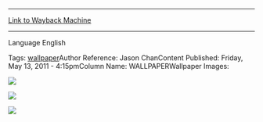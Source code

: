 
---
[Link to Wayback Machine](https://web.archive.org/web/20151026080521/http://magic.wizards.com/en/articles/wallpapers/new-phyrexia-fat-pack-0)

[_metadata_:generator]:- "Drupal 7 (http://drupal.org)"
[_metadata_:node]:- "375541"
[_metadata_:source]:- "article"
[_metadata_:title]:- "New Phyrexia Fat Pack"
[_metadata_:wayback_capture_timestamp]:- "2015-10-26 08:05:21"
[_metadata_:wayback_raw_url]:- "https://web.archive.org/web/20151026080521id_/http://magic.wizards.com/en/articles/wallpapers/new-phyrexia-fat-pack-0"
[_metadata_:wayback_url]:- "http://magic.wizards.com/en/articles/wallpapers/new-phyrexia-fat-pack-0"
---






Language 
 English

Tags: [wallpaper](/en/tags/wallpaper)Author Reference: Jason ChanContent Published: Friday, May 13, 2011 - 4:15pmColumn Name: WALLPAPERWallpaper Images: 

[![](https://media.magic.wizards.com/styles/large/public/images/wallpaper/wp_nphfatpack_2560x1600_0.jpg)](http://magic.wizards.com/sites/mtg/files/images/wallpaper/wp_nphfatpack_2560x1600_0.jpg) 



[![](https://media.magic.wizards.com/styles/large/public/images/wallpaper/wp_nphfatpack_2560x1600_1.jpg)](http://magic.wizards.com/sites/mtg/files/images/wallpaper/wp_nphfatpack_2560x1600_1.jpg) 



[![](https://media.magic.wizards.com/styles/large/public/images/wallpaper/wp_nphfatpack_2560x1600_2.jpg)](http://magic.wizards.com/sites/mtg/files/images/wallpaper/wp_nphfatpack_2560x1600_2.jpg) 

  

 
